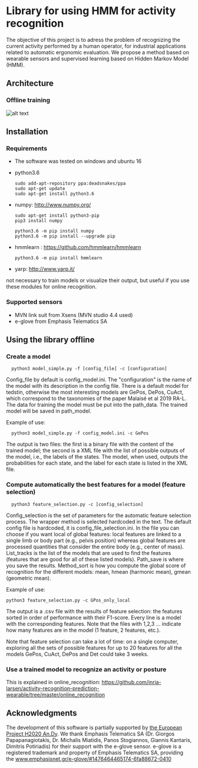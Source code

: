 # Library for using HMM for activity recognition

The objective of this project is to adress the problem of recognizing the current activity performed by a human operator, for industrial applications related to automatic ergonomic evaluation. We propose a method based on wearable sensors and supervised learning based on Hidden Markov Model (HMM).

## Architecture

### Offline training

![alt text](https://github.com/inria-larsen/activity-recognition-prediction-wearable/blob/master/Classifiers/HMM/doc/img/diagram.png "Architecture offline")


## Installation

### Requirements

* The software was tested on windows and ubuntu 16
* python3.6

      sudo add-apt-repository ppa:deadsnakes/ppa
      sudo apt-get update
      sudo apt-get install python3.6

* numpy: http://www.numpy.org/

      sudo apt-get install python3-pip
      pip3 install numpy

      python3.6 -m pip install numpy
      python3.6 -m pip install --upgrade pip

* hmmlearn : https://github.com/hmmlearn/hmmlearn

      python3.6 -m pip install hmmlearn

* yarp: http://www.yarp.it/

not necessary to train models or visualize their output, but useful if you use these modules for online recognition. 


### Supported sensors

* MVN link suit from Xsens (MVN studio 4.4 used)
* e-glove from Emphasis Telematics SA




## Using the library offline

### Create a model

      python3 model_simple.py -f [config_file] -c [configuration]

Config_file by default is config_model.ini. The "configuration" is the name of the model with its description in the config file.
There is a default model for tedstin, otherwise the most interesting models are GePos, DePos, CuAct, which correspond to the taxonomies of the paper Malaisé et al 2019 RA-L.
The data for training the model must be put into the path_data. The trained model will be saved in path_model.

Example of use:

      python3 model_simple.py -f config_model.ini -c GePos

The output is two files: the first is a binary file with the content of the trained model; the second is a XML file with the list of possible outputs of the model, i.e., the labels of the states. The model, when used, outputs the probabilities for each state, and the label for each state is listed in the XML file.



### Compute automatically the best features for a model (feature selection)

      python3 feature_selection.py -c [config_selection]

Config_selection is the set of parameters for the automatic feature selection process. The wrapper method is selected hardcoded in the text. The default config file is hardcoded, it is config_file_selection.ini. In the file you can choose if you want local of global features: local features are linked to a single limb or body part (e.g., pelvis position) whereas global features are processed quantities that consider the entire body (e.g., center of mass).
List_tracks is the list of the models that are used to find the features (features that are good for all of these listed models). Path_save is where you save the results. Method_sort is how you compute the global score of recognition for the different models: mean, hmean (harmonic mean), gmean (geometric mean).

Example of use:

    python3 feature_selection.py -c GPos_only_local

The output is a .csv file with the results of feature selection: the features sorted in order of performance with their F1-score. Every line is a model with the corresponding features. Note that the files with 1,2,3 ... indicate how many features are in the model (1 feature, 2 features, etc.).

Note that feature selection can take a lot of time: on a single computer, exploring all the sets of possible features for up to 20 features for all the models GePos, CuAct, DePos and Det could take 3 weeks.



### Use a trained model to recognize an activity or posture

This is explained in online_recognition: https://github.com/inria-larsen/activity-recognition-prediction-wearable/tree/master/online_recognition



## Acknowledgments

The development of this software is partially supported by [the European Project H2020 An.Dy](http://andy-project.eu/).
We thank Emphasis Telematics SA (Dr. Giorgos Papapanagiotakis, Dr. Michalis Miatidis, Panos Stogiannos, Giannis Kantaris, Dimitris Potiriadis) for their support with the e-glove sensor.
e-glove is a registered trademark and property of Emphasis Telematics SA, providing the www.emphasisnet.gr/e-glove/#1476464465174-6fa88672-0410

